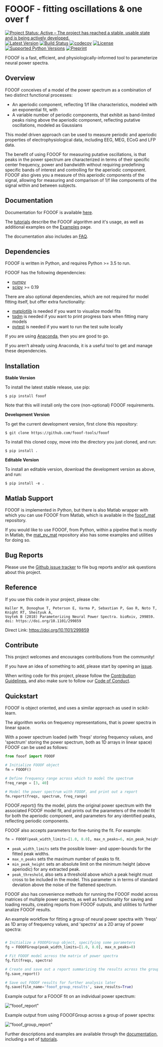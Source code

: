 # FOOOF - fitting oscillations & one over f

[![Project Status: Active – The project has reached a stable, usable state and is being actively developed.](http://www.repostatus.org/badges/latest/active.svg)](http://www.repostatus.org/#active)
[![Latest Version](https://img.shields.io/pypi/v/fooof.svg)](https://pypi.python.org/pypi/fooof/)
[![Build Status](https://travis-ci.org/fooof-tools/fooof.svg)](https://travis-ci.org/fooof-tools/fooof)
[![codecov](https://codecov.io/gh/fooof-tools/fooof/branch/master/graph/badge.svg)](https://codecov.io/gh/fooof-tools/fooof)
[![License](https://img.shields.io/pypi/l/fooof.svg)](https://opensource.org/licenses/Apache-2.0)
[![Supported Python Versions](https://img.shields.io/pypi/pyversions/fooof.svg)](https://pypi.python.org/pypi/fooof/)
[![Preprint](https://img.shields.io/badge/preprint-10.1101/299859-informational.svg)](https://doi.org/10.1101/299859)

FOOOF is a fast, efficient, and physiologically-informed tool to parameterize neural power spectra.

## Overview

FOOOF conceives of a model of the power spectrum as a combination of two distinct functional processes:
- An aperiodic component, reflecting 1/f like characteristics, modeled with an exponential fit, with
- A variable number of periodic components, that exhibit as band-limited peaks rising above the aperiodic component, reflecting putative oscillations, modeled as Gaussians

This model driven approach can be used to measure periodic and aperiodic properties of electrophysiological data, including EEG, MEG, ECoG and LFP data.

The benefit of using FOOOF for measuring putative oscillations, is that peaks in the power spectrum are characterized in terms of their specific center frequency, power and bandwidth without requiring predefining specific bands of interest and controlling for the aperiodic component. FOOOF also gives you a measure of this aperiodic components of the signal, allowing for measuring and comparison of 1/f like components of the signal within and between subjects.

## Documentation

Documentation for FOOOF is available [here](https://fooof-tools.github.io/fooof/index.html).

The [tutorials](https://fooof-tools.github.io/fooof/auto_tutorials/index.html) describe the FOOOF algorithm and it's usage, as well as additional examples on the [Examples](https://fooof-tools.github.io/fooof/auto_examples/index.html) page.

The documentation also includes an [FAQ](https://fooof-tools.github.io/fooof/faq.html).

## Dependencies

FOOOF is written in Python, and requires Python >= 3.5 to run.

FOOOF has the following dependencies:
- [numpy](https://github.com/numpy/numpy)
- [scipy](https://github.com/scipy/scipy) >= 0.19

There are also optional dependencies, which are not required for model fitting itself, but offer extra functionality:
- [matplotlib](https://github.com/matplotlib/matplotlib) is needed if you want to visualize model fits
- [tqdm](https://github.com/tqdm/tqdm) is needed if you want to print progress bars when fitting many models
- [pytest](https://github.com/pytest-dev/pytest) is needed if you want to run the test suite locally

If you are using [Anaconda](https://www.anaconda.com/download/), then you are good to go.

If you aren't already using Anaconda, it is a useful tool to get and manage these dependencies.

## Installation

**Stable Version**

To install the latest stable release, use pip:

`$ pip install fooof`

Note that this will install only the core (non-optional) FOOOF requirements.

**Development Version**

To get the current development version, first clone this repository:

`$ git clone https://github.com/fooof-tools/fooof`

To install this cloned copy, move into the directory you just cloned, and run:

`$ pip install .`

**Editable Version**

To install an editable version, download the development version as above, and run:

`$ pip install -e .`

## Matlab Support

FOOOF is implemented in Python, but there is also Matlab wrapper with which you can use FOOOF from Matlab, which is available in the [fooof_mat](http://github.com/fooof-tools/fooof_mat) repository.

If you would like to use FOOOF, from Python, within a pipeline that is mostly in Matlab, the [mat_py_mat](https://github.com/fooof-tools/mat_py_mat) repository also has some examples and utilities for doing so.

## Bug Reports

Please use the [Github issue tracker](https://github.com/fooof-tools/fooof/issues) to file bug reports and/or ask questions about this project.

## Reference

If you use this code in your project, please cite:

    Haller M, Donoghue T, Peterson E, Varma P, Sebastian P, Gao R, Noto T, Knight RT, Shestyuk A,
    Voytek B (2018) Parameterizing Neural Power Spectra. bioRxiv, 299859.
    doi: https://doi.org/10.1101/299859

Direct Link: https://doi.org/10.1101/299859

## Contribute

This project welcomes and encourages contributions from the community!

If you have an idea of something to add, please start by opening an [issue](https://github.com/fooof-tools/fooof/issues).

When writing code for this project, please follow the [Contribution Guidelines](https://github.com/fooof-tools/fooof/blob/master/CONTRIBUTING.md), and also make sure to follow our
[Code of Conduct](https://github.com/fooof-tools/fooof/blob/master/CODE_OF_CONDUCT.md).

## Quickstart

FOOOF is object oriented, and uses a similar approach as used in scikit-learn.

The algorithm works on frequency representations, that is power spectra in linear space.

With a power spectrum loaded (with 'freqs' storing frequency values, and 'spectrum' storing the power spectrum, both as 1D arrays in linear space) FOOOF can be used as follows:

```python
from fooof import FOOOF

# Initialize FOOOF object
fm = FOOOF()

# Define frequency range across which to model the spectrum
freq_range = [3, 40]

# Model the power spectrum with FOOOF, and print out a report
fm.report(freqs, spectrum, freq_range)
```

FOOOF.report() fits the model, plots the original power spectrum with the associated FOOOF model fit, and prints out the parameters of the model fit for both the aperiodic component, and parameters for any identified peaks, reflecting periodic components.

FOOOF also accepts parameters for fine-tuning the fit. For example:

```python
fm = FOOOF(peak_width_limits=[1.0, 8.0], max_n_peaks=6, min_peak_height=0.1, peak_threshold=2.0)
```

* `peak_width_limits` sets the possible lower- and upper-bounds for the fitted peak widths.
* `max_n_peaks` sets the maximum number of peaks to fit.
* `min_peak_height` sets an absolute limit on the minimum height (above aperiodic) for any extracted peak.
* `peak_threshold`, also sets a threshold above which a peak height must cross to be included in the model. This parameter is in terms of standard deviation above the noise of the flattened spectrum.

FOOOF also has convenience methods for running the FOOOF model across matrices of multiple power spectra, as well as functionality for saving and loading results, creating reports from FOOOF outputs, and utilities to further analize FOOOF results.

An example workflow for fitting a group of neural power spectra with 'freqs' as 1D array of frequency values, and 'spectra' as a 2D array of power spectra:

```python

# Initialize a FOOOFGroup object, specifying some parameters
fg = FOOOFGroup(peak_width_limits=[1.0, 8.0], max_n_peaks=8)

# Fit FOOOF model across the matrix of power spectra
fg.fit(freqs, spectra)

# Create and save out a report summarizing the results across the group of power spectra
fg.save_report()

# Save out FOOOF results for further analysis later
fg.save(file_name='fooof_group_results', save_results=True)
```

Example output for a FOOOF fit on an individual power spectrum:

!["fooof_report"](img/FOOOF_report.png)

Example output from using FOOOFGroup across a group of power spectra:

!["fooof_group_report"](img/FOOOFGroup_report.png)

Further descriptions and examples are available through the [documentation](https://fooof-tools.github.io/fooof/index.html), including a set of [tutorials](https://fooof-tools.github.io/fooof/auto_tutorials/index.html).
